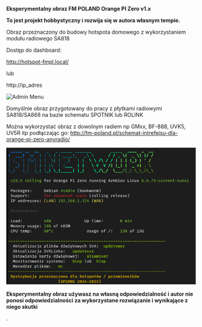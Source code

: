 **Eksperymentalny obraz FM POLAND Orange PI Zero v1.x**

**To jest projekt hobbystyczny i rozwija się w autora własnym tempie.**

Obraz przeznaczony do budowy hotspota domowego z wykorzystaniem modułu radiowego SA818


Dostęp do dashboard:

http://hotspot-fmpl.local/

lub

http://ip_adres

![Admin Menu](https://github.com/radioprj/orangepizerov1/blob/main/admin-menu.png)

Domyślnie obraz przygotowany do pracy z płytkami radiowymi SA818/SA868 na bazie schematu SPOTNIK lub ROLINK

Można wykorzystać obraz z dowolnym radiem np GMxx, BF-888, UVK5, UV5R itp podłączając go: http://fm-poland.pl/schemat-intrefejsu-dla-orange-pi-zero-anyradio/

![Hotspot login](https://github.com/radioprj/orangepizerov1/blob/main/hotspot-login.png)

**Eksperymentalny obraz używasz na własną odpowiedzialność i autor nie ponosi odpowiedzialności za wykorzystane rozwiązanie i wynikające z niego skutki**

.

